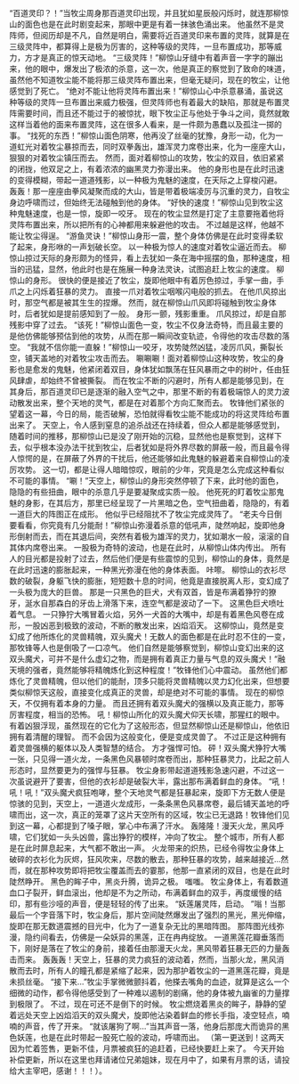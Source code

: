 “百道灵印？！”当牧尘周身那百道灵印出现，并且犹如星辰般闪烁时，就连那柳惊山的面色也是在此时剧变起来，那眼中更是有着一抹骇色涌出来。
他虽然不是灵阵师，但阅历却是不凡，自然是明白，需要将近百道灵印来布置的灵阵，就算是在三级灵阵中，都算得上是极为厉害的，这种等级的灵阵，一旦布置成功，那等威力，方才是真正的惊天动地。
“三级灵阵！”柳惊山牙缝中有着声音一字字的蹦出来，他的眼中，爆发出了极浓的杀意，这一次，他是真正的察觉到了致命的味道，虽然他不知道牧尘能不能将那三级灵阵布置出来，但毫无疑问，现在的牧尘，让他感觉到了死亡。
“绝对不能让他将灵阵布置出来！”柳惊山心中杀意暴涌，虽说这种等级的灵阵一旦布置出来威力极强，但灵阵师也有着最大的缺陷，那就是布置灵阵需要时间，而且还不能过于的被惊扰，眼下牧尘正与他处于争斗之间，竟然就敢这样当着他的面来布置灵阵，这在很多人看来，是一件颇为愚蠢以及孤注一掷的事。
“找死的东西！”柳惊山面色阴寒，他再没了丝毫的犹豫，身形一动，化为一道虹光对着牧尘暴掠而去，同时双拳轰出，雄浑灵力席卷出来，化为一座座大山，狠狠的对着牧尘镇压而去。
然而，面对着柳惊山的攻势，牧尘的双目，依旧紧紧的闭拢，他双足之上，有着浓浓的幽黑灵力弥漫出来。
他的身形也是在此时迅速的变得模糊，带起一道道残影，以一种极为鬼魅的速度，在天际之上穿梭闪避。
轰轰！那一座座由拳风凝聚而成的大山，皆是带着极端凌厉与沉重的灵力，自牧尘身边呼啸而过，但始终无法碰触到他的身体。
“好快的速度！”柳惊山见到牧尘这种鬼魅速度，也是一惊，旋即一咬牙。
现在的牧尘显然是打定了主意要拖着他将灵阵布置出来，所以把所有的心神都用来躲避他的攻击。
不过越是这样，他越不能让牧尘得逞。
“游鱼灵诀！”柳惊山身形一震，整个身体仿佛是在此时变得柔软了起来，身形咻的一声划破长空。
以一种极为惊人的速度对着牧尘逼近而去。
柳惊山掠过天际的身形颇为的怪异，看上去犹如一条在海中摇摆的鱼，那种速度，相当的迅猛，显然，他此时也是在施展一种身法灵诀，试图追赶上牧尘的速度。
柳惊山的身形。
很快的便是接近了牧尘，旋即他眼中有着厉色掠过，手掌一曲，手爪之上闪烁着狂暴的灵力。
直接一爪对着牧尘咽喉闪电般的抓去。
在他爪风掠出时，那空气都是被其生生的捏爆。
然而，就在柳惊山爪风即将碰触到牧尘身体时，后者犹如是提前感知到了一般。
身形一颤，残影重重。
爪风掠过，却是自那残影中穿了过去。
“该死！”柳惊山面色一变，牧尘不仅身法奇特，而且最主要的是他仿佛能够预估到他的攻势，从而在那一瞬间改变轨迹，令得他的攻击尽数的落空。
“我就不信你能一直躲！”柳惊山一咬牙，攻势陡然凶猛，凌厉爪风，撕裂长空，铺天盖地的对着牧尘攻击而去。
唰唰唰！面对着柳惊山这种攻势，牧尘的身影也是愈发的鬼魅，他紧闭着双目，身体犹如飘荡在狂风暴雨之中的树叶，任由狂风肆虐，却始终不曾被撕裂。
而在牧尘不断的闪避时，所有人都是能够见到，在其身后，那百道灵印已是逐渐的融入空气之中，那里不断的有着极端惊人的灵力波动散发出来，整个天地的灵气，都是在对着那个方向汇聚而去。
牧锋他们紧张的望着这一幕，今日的局，能否破解，恐怕就得看牧尘能不能成功的将这灵阵给布置出来了。
天空上，令人感到窒息的追杀战还在持续着，但众人都是能够感觉到，随着时间的推移，那柳惊山已是没了刚开始的沉稳，显然他也是察觉到，这样下去，似乎根本没办法干扰到牧尘，后者犹如是将外界尽数的屏蔽一般，而且最令得人惊愕的是，在屏蔽了外界的干扰后，他还能够如此鬼魅的躲避着来自柳惊山的凌厉攻势。
这一切，都是让得人暗暗惊叹，眼前的少年，究竟是怎么完成这种看似不可能的事情。
“唰！”天空上，柳惊山的身形突然停顿了下来，此时他的面色，隐隐的有些扭曲，眼中的杀意几乎是要凝聚成实质一般。
他死死的盯着牧尘那鬼魅的身影，在其后方，那里已经呈现了一片黑暗之色，空气扭曲着，隐隐的，有着一道巨大的阵图正在成形。
他似乎已经阻扰不了牧尘完成灵阵了。
“老夫今日倒要看看，你究竟有几分能耐！”柳惊山弥漫着杀意的低吼声，陡然响起，旋即他身形倒射而去，而在其退后间，突然有着极为雄浑的灵力，犹如潮水一般，滚滚的自其体内席卷出来。
一股极为奇特的波动，也是在此时，从柳惊山体内传出。
所有人的目光都是投射了过去，然后他们便是有些震惊的见到，柳惊山的身体，竟然是在此时迅速的膨胀起来，一种黑光弥漫在他的身体表面。
咔嚓。
柳惊山的衣衫尽数的破裂，身躯飞快的膨胀，短短数十息的时间，他竟是直接脱离人形，变幻成了一头极为庞大的巨兽。
那是一只黑色的巨犬，犬有双首，皆是布满着狰狞的獠牙，涎水自那森白的牙齿上滑落下来，连空气都是波动了一下。
这黑色巨犬喷吐着气息。
一只狰狞大嘴冒着火焰，另外一犬首的大嘴中，却是有着黑色风卷在成形，一股凶恶到极致的波动，不断的散发出来，凶焰滔天。
这柳惊山，竟然是变幻成了他所炼化的灵兽精魄，双头魔犬！无数人的面色都是在此时忍不住的一变，那牧锋等人也是倒吸了一口凉气。
他们自然是能够察觉到，柳惊山变幻出来的这双头魔犬，可并不是什么虚幻之物，而是拥有着真正力量与气息的双头魔犬！“融天境的强者，竟然能够将精魄炼化到这种程度！”牧锋他们心中震动。
虽然他们都炼化了灵兽精魄，但以他们的能耐，顶多只能将灵兽精魄以灵力幻化出来，但想要类似柳惊天这般，直接变化成真正的灵兽，却是绝对不可能的事情。
现在的柳惊天，不仅拥有着本身的力量。
而且还拥有着双头魔犬的强横以及真正能力，那等厉害程度，相当的恐怖。
吼！柳惊山所化的双头魔犬仰天长啸，那猩红的眼中。
有着凶狠浮现，虽然现在的它化为了这般形态，但显然柳惊山还是柳惊山，他依旧拥有着清醒的理智。
而不会因为这般变化，便是变成灵兽了。
不过正是这种拥有着灵兽强横的躯体以及人类智慧的结合。
方才强悍可怕。
砰！双头魔犬狰狞大嘴一张，只见得一道火龙，一条黑色风暴顿时席卷而出，那种狂暴灵力，比起之前人形态时，显然要更为的强悍与狂暴。
牧尘身影带起道道残影急速闪避，不过这一次虽说避开了要害，但他的衣衫却是破裂大半，露出那布满着鲜血的身体。
“吼！吼！吼！”双头魔犬疯狂咆哮，整个天地灵气都是狂暴起来，旋即下方无数人便是惊骇的见到，天空上，一道道火龙成形，一条条黑色风暴席卷，最后铺天盖地的呼啸而出，这一次，真正的笼罩了这片天空所有的区域，牧尘已无退路！牧锋他们见到这一幕，心都提到了嗓子眼，掌心中布满了汗水。
轰隆隆！漫天火龙，黑风呼啸，它们犹如一头头凶兽，露出狰狞的模样，冲向了牧尘。
整个城市，所有人都是在此时屏息起来，大气都不敢出一声。
火龙带来的炽热，已经令得牧尘身体上破碎的衣衫化为灰烬，狂风吹来，尽数的散去，那种狂暴的攻势，越来越接近...然而，就在那种攻势即将把牧尘覆盖而去的霎那，他那一直紧闭的双目，也是在此时陡然睁开。
黑色的眸子中，黑炎升腾，诡异之极。
嗤嗤。
牧尘身体上，有着数道血口子裂开，鲜血滚出，他却是不为之所动，布满着鲜血的双手，再度缓慢的结印，那有些沙哑的声音，便是轻轻的传了出来。
“妖莲屠灵阵，启动。
”嗡！当那最后一个字音落下时，牧尘身后，那片空间陡然爆发出了强烈的黑光，黑光伸缩，旋即在那无数道震撼的目光中，化为了一道复杂无比的黑暗阵图。
那阵图光线弥漫，隐约间看去，仿佛是一朵妖异的黑莲，正在冉冉绽放。
一道黑莲花瓣垂落而下，刚好是落在了牧尘的身前，接着任由那漫天火龙，黑风带着狂暴无匹的力量轰击而来。
轰轰轰！天空上，狂暴的灵力疯狂的波动着，然而，当那火龙，黑风消散而去时，所有人的瞳孔都是紧缩了起来，因为那护着牧尘的一道黑莲花瓣，竟是未损丝毫。
“接下来...”牧尘手掌微微颤抖着，他搽去嘴角的血迹，就算是这么一个细微的动作，都令得他感受到了一种难以遏制的剧痛，他的身体被九幽雀的力量撑到极限了。
不过，现在可还不是倒下的时候。
牧尘燃烧着黑炎的眸子，静静的望着远处天空上凶焰滔天的双头魔犬，旋即他沾染着鲜血的修长手指，凌空轻点，喃喃的声音，传了开来。
“就该屠狗了啊...”当其声音一落，他身后那庞大而诡异的黑色妖莲，也是在此时带起一股死亡般的波动，呼啸而出。
（第一更送到！这两天因为忙着签售，更新不佳，月票被疯狂的追赶着，已经快要赶上来了。
今天开始补偿更新，所以在这里也拜请诸位兄弟姐妹，现在月中了，如果有月票的话，请投给大主宰吧，感谢！！！）。
